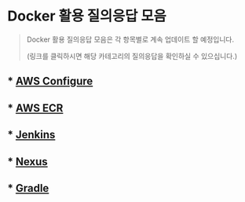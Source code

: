 # Docker 활용 질의응답 모음
> Docker 활용 질의응답 모음은 각 항목별로 계속 업데이트 할 예정입니다.
>
> (링크를 클릭하시면 해당 카테고리의 질의응답을 확인하실 수 있으십니다.)
## * [AWS Configure](QnA/AWS-Configure.md)
## * [AWS ECR](QnA/AWS-ECR.md)
## * [Jenkins](QnA/Jenkins.md)
## * [Nexus](QnA/Nexus.md)
## * [Gradle](QnA/Gradle.md)